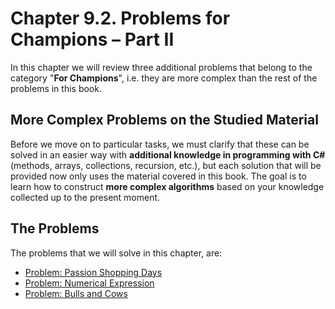 # Chapter 9.2. Problems for Champions – Part II

In this chapter we will review three additional problems that belong to the category "**For Champions**", i.e. they are more complex than the rest of the problems in this book.

## More Complex Problems on the Studied Material

Before we move on to particular tasks, we must clarify that these can be solved in an easier way with **additional knowledge in programming with C\#** \(methods, arrays, collections, recursion, etc.\), but each solution that will be provided now only uses the material covered in this book. The goal is to learn how to construct **more complex algorithms** based on your knowledge collected up to the present moment.

## The Problems

The problems that we will solve in this chapter, are:

* [Problem: Passion Shopping Days](/Content/Chapter-9-2-problems-for-champions-part-2/passion-days/passion-days.md)
* [Problem: Numerical Expression](/Content/Chapter-9-2-problems-for-champions-part-2/expression/expression.md)
* [Problem: Bulls and Cows](/Content/Chapter-9-2-problems-for-champions-part-2/bulls-and-cows/bulls-and-cows.md)



